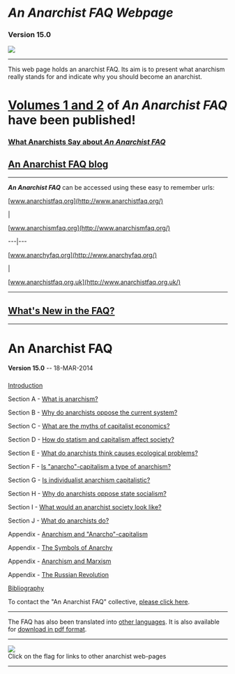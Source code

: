 # _An Anarchist FAQ Webpage_

### Version 15.0

![](flag2.svg)

* * *

This web page holds an anarchist FAQ. Its aim is to present what anarchism
really stands for and indicate why you should become an anarchist.

#  [Volumes 1 and 2](book.html) of _**An Anarchist FAQ**_ have been published!

### [What Anarchists Say about _An Anarchist FAQ_](quotes.html)

## [An Anarchist FAQ blog](http://anarchism.pageabode.com/blogs/afaq)

* * *

**_An Anarchist FAQ_** can be accessed using these easy to remember urls: 

[www.anarchistfaq.org](http://www.anarchistfaq.org/)

|

[www.anarchismfaq.org](http://www.anarchismfaq.org/)  
  
---|---  
  
[www.anarchyfaq.org](http://www.anarchyfaq.org/)

|

[www.anarchistfaq.org.uk](http://www.anarchistfaq.org.uk/)  
  
* * *

## [What's New in the FAQ?](new.html)

* * *

# An Anarchist FAQ

**Version 15.0** \-- 18-MAR-2014 

###

[Introduction](intro.html)

Section A - [What is anarchism?](secAcon.html)

Section B - [Why do anarchists oppose the current system?](secBcon.html)

Section C - [What are the myths of capitalist economics?](secCcon.html)

Section D - [How do statism and capitalism affect society?](secDcon.html)

Section E - [What do anarchists think causes ecological
problems?](secEcon.html)

Section F - [Is "anarcho"-capitalism a type of anarchism?](secFcon.html)

Section G - [Is individualist anarchism capitalistic?](secGcon.html)

Section H - [Why do anarchists oppose state socialism?](secHcon.html)

Section I - [What would an anarchist society look like?](secIcon.html)

Section J - [What do anarchists do?](secJcon.html)

Appendix - [Anarchism and "Anarcho"-capitalism](append1.html)

Appendix - [The Symbols of Anarchy](append2.html)

Appendix - [Anarchism and Marxism](append3.html)

Appendix - [The Russian Revolution](append4.html)

[Bibliography](biblio.html)

To contact the "An Anarchist FAQ" collective, [please click
here](contact.html).

* * *

The FAQ has also been translated into [other languages](translations.html). It
is also available for [download in pdf format](pdf.html).

* * *

[![](flag.svg)](links.html)  
Click on the flag for links to other anarchist web-pages

* * *


